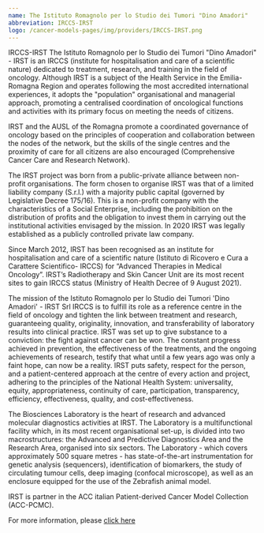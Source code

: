```yaml
---
name: The Istituto Romagnolo per lo Studio dei Tumori "Dino Amadori"
abbreviation: IRCCS-IRST
logo: /cancer-models-pages/img/providers/IRCCS-IRST.png
---
```

IRCCS-IRST
The Istituto Romagnolo per lo Studio dei Tumori "Dino Amadori" - IRST is an IRCCS (institute for hospitalisation and care of a scientific nature) dedicated to treatment, research, and training in the field of oncology. Although IRST is a subject of the Health Service in the Emilia-Romagna Region and operates following the most accredited international experiences, it adopts the "population" organisational and managerial approach, promoting a centralised coordination of oncological functions and activities with its primary focus on meeting the needs of citizens.

IRST and the AUSL of the Romagna promote a coordinated governance of oncology based on the principles of cooperation and collaboration between the nodes of the network, but the skills of the single centres and the proximity of care for all citizens are also encouraged (Comprehensive Cancer Care and Research Network).

The IRST project was born from a public-private alliance between non-profit organisations. The form chosen to organise IRST was that of a limited liability company (S.r.l.) with a majority public capital (governed by Legislative Decree 175/16). This is a non-profit company with the characteristics of a Social Enterprise, including the prohibition on the distribution of profits and the obligation to invest them in carrying out the institutional activities envisaged by the mission. In 2020 IRST was legally established as a publicly controlled private law company.

Since March 2012, IRST has been recognised as an institute for hospitalisation and care of a scientific nature (Istituto di Ricovero e Cura a Carattere Scientifico- IRCCS) for “Advanced Therapies in Medical Oncology”. IRST’s Radiotherapy and Skin Cancer Unit are its most recent sites to gain IRCCS status (Ministry of Health Decree of 9 August 2021).

The mission of the Istituto Romagnolo per lo Studio dei Tumori 'Dino Amadori' - IRST Srl IRCCS is to fulfill its role as a reference centre in the field of oncology and tighten the link between treatment and research, guaranteeing quality, originality, innovation, and transferability of laboratory results into clinical practice. IRST was set up to give substance to a conviction: the fight against cancer can be won. The constant progress achieved in prevention, the effectiveness of the treatments, and the ongoing achievements of research, testify that what until a few years ago was only a faint hope, can now be a reality. IRST puts safety, respect for the person, and a patient-centered approach at the centre of every action and project, adhering to the principles of the National Health System: universality, equity, appropriateness, continuity of care, participation, transparency, efficiency, effectiveness, quality, and cost-effectiveness.

The Biosciences Laboratory is the heart of research and advanced molecular diagnostics activities at IRST. The Laboratory is a multifunctional facility which, in its most recent organisational set-up, is divided into two macrostructures: the Advanced and Predictive Diagnostics Area and the Research Area, organised into six sectors. The Laboratory - which covers approximately 500 square metres - has state-of-the-art instrumentation for genetic analysis (sequencers), identification of biomarkers, the study of circulating tumour cells, deep imaging (confocal microscope), as well as an enclosure equipped for the use of the Zebrafish animal model.

IRST is partner in the ACC italian Patient-derived Cancer Model Collection (ACC-PCMC).

For more information, please [click here](https://www.irst.emr.it/it/)
